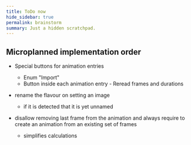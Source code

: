 ```yaml
---
title: ToDo now
hide_sidebar: true
permalink: brainstorm
summary: Just a hidden scratchpad.
---
```


## Microplanned implementation order

- Special buttons for animation entries
	- Enum "Import"
	- Button inside each animation entry - Reread frames and durations

- rename the flavour on setting an image
	- if it is detected that it is yet unnamed

- disallow removing last frame from the animation and always require to create an animation from an existing set of frames
	- simplifies calculations

